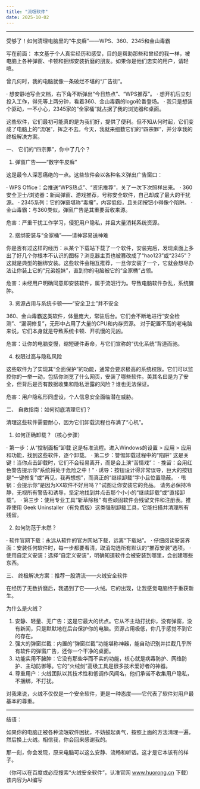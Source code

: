 ```yaml
---
title: "流氓软件"
date: 2025-10-02
---
```


---

受够了！如何清理电脑里的“牛皮癣”——WPS、360、2345和金山毒霸

写在前面： 本文基于个人真实经历和感受，目的是帮助那些和曾经的我一样，被电脑上各种弹窗、卡顿和捆绑安装折磨的朋友。如果你是他们忠实的用户，请轻喷。

曾几何时，我的电脑就像一条破烂不堪的“广告街”。

· 想安静地写会文档，右下角不断弹出“今日热点”、“WPS推荐”。
· 想开机后立刻投入工作，得先等上两分钟，看着360、金山毒霸的logo轮番登场。
· 我只是想装个驱动，一不小心，2345家的“全家桶”就占据了我的浏览器和桌面。

这些软件，它们最初可能真的是为我们好，提供了便利。但不知从何时起，它们变成了电脑上的“流氓”，挥之不去。今天，我就来细数它们的“四宗罪”，并分享我的终极解决方案。

一、 它们的“四宗罪”，你中了几个？

1. 弹窗广告——“数字牛皮癣”

这是最令人深恶痛绝的一点。这些软件会以各种名义弹出广告窗口：

· WPS Office：会推送“WPS热点”、“资讯推荐”，关了一次下次照样出来。
· 360安全卫士/浏览器：新闻弹窗、游戏推荐，号称安全软件，自己却成了最大的干扰源。
· 2345系列：它的弹窗堪称“毒瘤”，内容低俗，且关闭按钮小得像个陷阱。
· 金山毒霸：与360类似，弹窗广告是其重要营收来源。

危害：严重干扰工作学习，侵犯用户隐私，并且大量消耗系统资源。

2. 捆绑安装与“全家桶”——请神容易送神难

你是否有过这样的经历：从某个下载站下载了一个软件，安装完后，发现桌面上多出了好几个你根本不认识的图标？浏览器主页也被篡改成了“hao123”或“2345”？
这就是典型的捆绑安装。这些软件会相互推荐，一旦你安装了一个，它就会想尽办法让你装上它的“兄弟姐妹”，直到你的电脑被它的“全家桶”占领。

危害：未经用户明确同意即安装软件，属于流氓行为。导致电脑软件杂乱，系统臃肿。

3. 资源占用与系统卡顿——“安全卫士”并不安全

360、金山毒霸这类软件，体量庞大，常驻后台。它们会不断地进行“安全检测”、“漏洞修复”，无形中占用了大量的CPU和内存资源。
对于配置不高的老电脑来说，它们本身就是导致系统卡顿、开机慢的元凶。

危害：让你的电脑变慢，缩短硬件寿命，与它们宣称的“优化系统”背道而驰。

4. 权限过高与隐私风险

这些软件为了实现其“全面保护”的功能，通常会要求极高的系统权限。它们可以监控你的一举一动，包括你浏览了什么网页，安装了哪些软件。美其名曰是为了安全，但背后是否有数据收集和隐私泄露的风险？谁也无法保证。

危害：用户隐私形同虚设，个人信息安全面临潜在威胁。

二、 自救指南：如何彻底清理它们？

清理这些软件需要耐心，因为它们卸载流程也布满了“心机”。

1. 如何正确卸载？（核心步骤）

· 第一步：从“控制面板”卸载
  这是标准流程。进入Windows的设置 > 应用 > 应用和功能，找到这些软件，逐个卸载。
· 第二步：警惕卸载过程中的“陷阱”
  这是关键！当你点击卸载时，它们不会轻易离开，而是会上演“苦情戏”：
  · 挽留：会用红色警告提示你“系统将处于危险之中！”
  · 诱导：按钮设计得非常误导，巨大的按钮是“一键修复”或“再见，我再想想”，而真正的“继续卸载”字小且位置隐蔽。
  · 甩锅：会提示你“是因为XX软件不好用吗？”试图让你安装它的竞品。
  请务必保持冷静，无视所有警告和诱导，坚定地找到并点击那个小小的“继续卸载”或“直接卸载”。
· 第三步：使用专业工具“斩草除根”
  有些顽固软件会残留文件和注册表。推荐使用 Geek Uninstaller（有免费版）这类强制卸载工具，它能扫描并清理所有残留。

2. 如何防范于未然？

· 软件官网下载：永远从软件的官方网站下载，远离“下载站”。
· 仔细阅读安装界面：安装任何软件时，每一步都要看清，取消勾选所有默认的“推荐安装”选项。
· 使用自定义安装：选择“自定义安装”，明确知道软件会被安装到哪里，会创建哪些东西。

三、 终极解决方案：推荐一股清流——火绒安全软件

在经历了无数折磨后，我遇到了它——火绒。它的出现，让我感觉电脑终于重获新生。

为什么是火绒？

1. 安静、轻量、无广告：这是它最大的优点。它从不主动打扰你，没有弹窗，没有新闻，只是默默地在后台保护你的电脑。资源占用极低，你几乎感觉不到它的存在。
2. 强大的弹窗拦截：内置的“弹窗拦截”功能堪称神器，能自动识别并拦截几乎所有软件的弹窗广告，还你一个干净的桌面。
3. 功能实用不臃肿：它没有那些华而不实的功能，核心就是病毒防护、网络防护、主动防御等。它的“火绒剑”高级工具是很多技术爱好者的神器。
4. 尊重用户：火绒团队以其技术性和低调作风闻名，他们承诺不收集用户隐私，不捆绑，不打扰。

对我来说，火绒不仅仅是一个安全软件，更是一种态度——它代表了软件对用户最基本的尊重。

---

结语：

如果你的电脑正被各种流氓软件困扰，不妨鼓起勇气，按照上面的方法清理一遍，然后换上火绒。相信我，你会回来感谢我的。

那一刻，你会发现，原来电脑可以这么安静、流畅和听话。这才是它本该有的样子。

（你可以在百度或必应搜索“火绒安全软件”，认准官网 www.huorong.cn 下载）
该内容为AI编写
